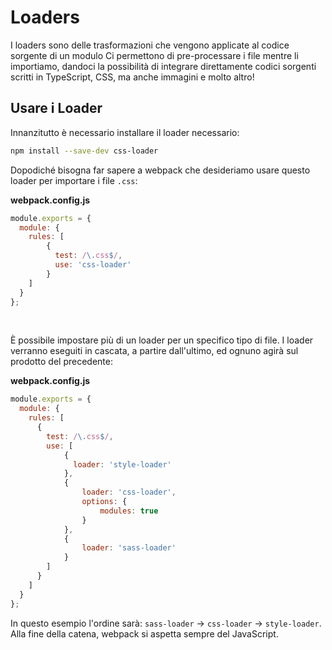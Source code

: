 # Loaders

I loaders sono delle trasformazioni che vengono applicate al codice sorgente di un modulo Ci permettono di pre-processare i file mentre li importiamo, dandoci la possibilità di integrare direttamente codici sorgenti scritti in TypeScript, CSS, ma anche immagini e molto altro!

## Usare i Loader

Innanzitutto è necessario installare il loader necessario:

```sh
npm install --save-dev css-loader
```

Dopodiché bisogna far sapere a webpack che desideriamo usare questo loader per importare i file `.css`:

__webpack.config.js__
```javascript
module.exports = {
  module: {
    rules: [
        {
          test: /\.css$/,
          use: 'css-loader'
        }
    ]
  }
};
```

&nbsp;

È possibile impostare più di un loader per un specifico tipo di file. I loader verranno eseguiti in cascata, a partire dall'ultimo, ed ognuno agirà sul prodotto del precedente:

__webpack.config.js__
```javascript
module.exports = {
  module: {
    rules: [
      {
        test: /\.css$/,
        use: [
            {
              loader: 'style-loader'
            },
            {
                loader: 'css-loader',
                options: {
                    modules: true
                }
            },
            {
                loader: 'sass-loader'
            }
        ]
      }
    ]
  }
};
```

In questo esempio l'ordine sarà: `sass-loader` -> `css-loader` -> `style-loader`.\
Alla fine della catena, webpack si aspetta sempre del JavaScript.
